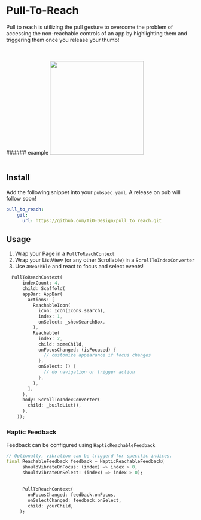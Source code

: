 # Pull-To-Reach

Pull to reach is utilizing the pull gesture to overcome the problem of accessing the non-reachable controls of an app by highlighting them and triggering them once you release your thumb!

<br>
<br>
###### example
<img src="https://github.com/TiO-Design/pull_to_reach/blob/master/media/example.gif?raw=true" width="250">
<br>
<br>

## Install

Add the following snippet into your `pubspec.yaml`. A release on pub will follow soon!

```yaml
pull_to_reach:
    git:
      url: https://github.com/TiO-Design/pull_to_reach.git
```

## Usage

1. Wrap your Page in a `PullToReachContext`
2. Wrap your ListView (or any other Scrollable) in a `ScrollToIndexConverter`
3. Use  a`Reachble` and react to focus and select events!
 
```dart
  PullToReachContext(
      indexCount: 4,
      child: Scaffold(
      appBar: AppBar(
        actions: [
          ReachableIcon(
            icon: Icon(Icons.search),
            index: 1,
            onSelect: _showSearchBox,
          ),
          Reachable(
            index: 2,
            child: someChild,
            onFocusChanged: (isFocused) {
              // customize appearance if focus changes
            },
            onSelect: () {
              // do navigation or trigger action
            },
          ),
        ],
      ),
      body: ScrollToIndexConverter(
        child: _buildList(),
      ),
    ));
```



### Haptic Feedback

Feedback can be configured using `HapticReachableFeedback`

```dart
// Optionally, vibration can be triggerd for specific indices.
final ReachableFeedback feedback = HapticReachableFeedback(
      shouldVibrateOnFocus: (index) => index > 0,
      shouldVibrateOnSelect: (index) => index > 0);
      
      
      PullToReachContext(
        onFocusChanged: feedback.onFocus,
        onSelectChanged: feedback.onSelect,
        child: yourChild,
     );
```





